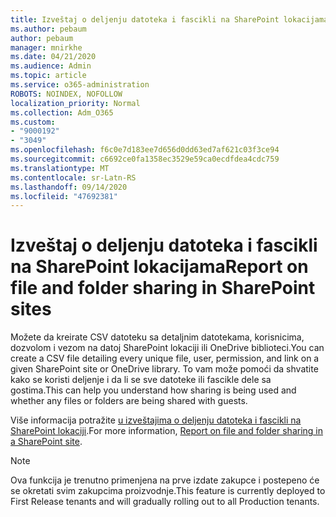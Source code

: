 ```yaml
---
title: Izveštaj o deljenju datoteka i fascikli na SharePoint lokacijama
ms.author: pebaum
author: pebaum
manager: mnirkhe
ms.date: 04/21/2020
ms.audience: Admin
ms.topic: article
ms.service: o365-administration
ROBOTS: NOINDEX, NOFOLLOW
localization_priority: Normal
ms.collection: Adm_O365
ms.custom:
- "9000192"
- "3049"
ms.openlocfilehash: f6c0e7d183ee7d656d0dd63ed7af621c03f3ce94
ms.sourcegitcommit: c6692ce0fa1358ec3529e59ca0ecdfdea4cdc759
ms.translationtype: MT
ms.contentlocale: sr-Latn-RS
ms.lasthandoff: 09/14/2020
ms.locfileid: "47692381"
---
```

# <a name="report-on-file-and-folder-sharing-in-sharepoint-sites"></a><span data-ttu-id="f8086-102">Izveštaj o deljenju datoteka i fascikli na SharePoint lokacijama</span><span class="sxs-lookup"><span data-stu-id="f8086-102">Report on file and folder sharing in SharePoint sites</span></span>

<span data-ttu-id="f8086-103">Možete da kreirate CSV datoteku sa detaljnim datotekama, korisnicima, dozvolom i vezom na datoj SharePoint lokaciji ili OneDrive biblioteci.</span><span class="sxs-lookup"><span data-stu-id="f8086-103">You can create a CSV file detailing every unique file, user, permission, and link on a given SharePoint site or OneDrive library.</span></span> <span data-ttu-id="f8086-104">To vam može pomoći da shvatite kako se koristi deljenje i da li se sve datoteke ili fascikle dele sa gostima.</span><span class="sxs-lookup"><span data-stu-id="f8086-104">This can help you understand how sharing is being used and whether any files or folders are being shared with guests.</span></span>

<span data-ttu-id="f8086-105">Više informacija potražite [u izveštajima o deljenju datoteka i fascikli na SharePoint lokaciji](https://docs.microsoft.com/sharepoint/sharing-reports).</span><span class="sxs-lookup"><span data-stu-id="f8086-105">For more information, [Report on file and folder sharing in a SharePoint site](https://docs.microsoft.com/sharepoint/sharing-reports).</span></span>

> [!NOTE]
> <span data-ttu-id="f8086-106">Ova funkcija je trenutno primenjena na prve izdate zakupce i postepeno će se okretati svim zakupcima proizvodnje.</span><span class="sxs-lookup"><span data-stu-id="f8086-106">This feature is currently deployed to First Release tenants and will gradually rolling out to all Production tenants.</span></span>